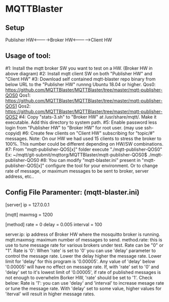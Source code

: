 # MQTTBlaster

Setup
-----
Publisher HW<---->Broker HW<----->Client HW

Usage of tool:
--------------
#1: Install the mqtt broker SW you want to test on a HW. (Broker HW in above diagram)
#2: Install mqtt client SW on both "Publisher HW" and "Client HW"
#3: Download self contained mqtt-blaster repo binary from below URL to the "Publisher HW" runnng Ubuntu 18.04 or higher.
Qos0: https://github.com/MQTTBlaster/MQTTBlaster/tree/master/mqtt-publisher-QOS0
Qos1: https://github.com/MQTTBlaster/MQTTBlaster/tree/master/mqtt-publisher-QOS1
Qos2: https://github.com/MQTTBlaster/MQTTBlaster/tree/master/mqtt-publisher-QOS2
#4: Copy "stats-3.sh" to "Broker HW" at /usr/share/mqtt/. Make it executable. Add this directory to system path.
#5: Enable password less login from "Publisher HW" to "Broker HW" for root user. (may use ssh-copyid)
#6: Create few clients on "Client HW" subscribing for "topic/#" messages. 
    Note: On our HW we had used 15 clients to stress the broker to 100%. This number could be different depending on HW/SW combinations.
#7: From "mqtt-publisher-QOS[x]" folder execute "./mqtt-publisher-QOS0"
    Ex: ~/mqtt/git-submit/mqttorg/MQTTBlaster/mqtt-publisher-QOS0$ ./mqtt-publisher-QOS0
#8: You can modify "mqtt-blaster.ini" present in "mqtt-publisher-QOS[x]" configure the tool for your environment. Or to change rate of message, or maximum messages to be sent to broker, server address, etc.. 

Config File Paramenter: (mqtt-blaster.ini)
------------------------------------------
[server]
ip = 127.0.0.1

[mqtt]
maxmsg = 1200

[method]
rate = 0
delay = 0.005
interval = 100

server.ip: ip address of Broker HW where the mosquitto broker is running.
mqtt.maxmsg: maximum number of messages to send. 
method.rate: this is use to tune message rate for various brokers under test. Rate can be "0" or "1". 
  Rate is '0': When 'rate' is set to '0' you can use 'delay' parameter to control the message rate. Lower the delay higher the message rate. 
               Lower limit for 'delay' for this program is '0.00005'. Any value of 'delay' below '0.00005' will have no effect on message rate.
               If, with 'rate' set to '0' and 'delay' set to it's lowest limit of '0.00005', if rate of published messages is not enough to overwhelm 
               Borker HW, 'rate' should be set to '1'. Check below:
  Rate is '1': you can use 'delay' and 'interval' to increase mesage rate or tune the message rate. 
               With 'delay' set to some value, higher values for 'iterval' will result in higher message rates.  


